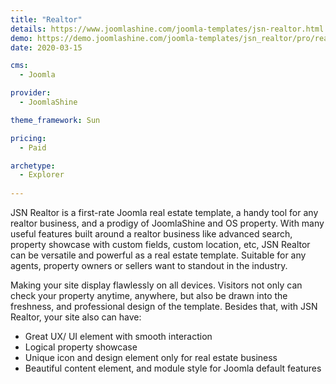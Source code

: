 ```yaml
---
title: "Realtor"
details: https://www.joomlashine.com/joomla-templates/jsn-realtor.html
demo: https://demo.joomlashine.com/joomla-templates/jsn_realtor/pro/realtor/
date: 2020-03-15

cms: 
  - Joomla

provider: 
  - JoomlaShine

theme_framework: Sun

pricing:
  - Paid

archetype:
  - Explorer
  
---
```


JSN Realtor is a first-rate Joomla real estate template, a handy tool for any realtor business, and a prodigy of JoomlaShine and OS property. With many useful features built around a realtor business like advanced search, property showcase with custom fields, custom location, etc, JSN Realtor can be versatile and powerful as a real estate template. Suitable for any agents, property owners or sellers want to standout in the industry.

Making your site display flawlessly on all devices. Visitors not only can check your property anytime, anywhere, but also be drawn into the freshness, and professional design of the template. Besides that, with JSN Realtor, your site also can have:

* Great UX/ UI element with smooth interaction
* Logical property showcase
* Unique icon and design element only for real estate business
* Beautiful content element, and module style for Joomla default features

